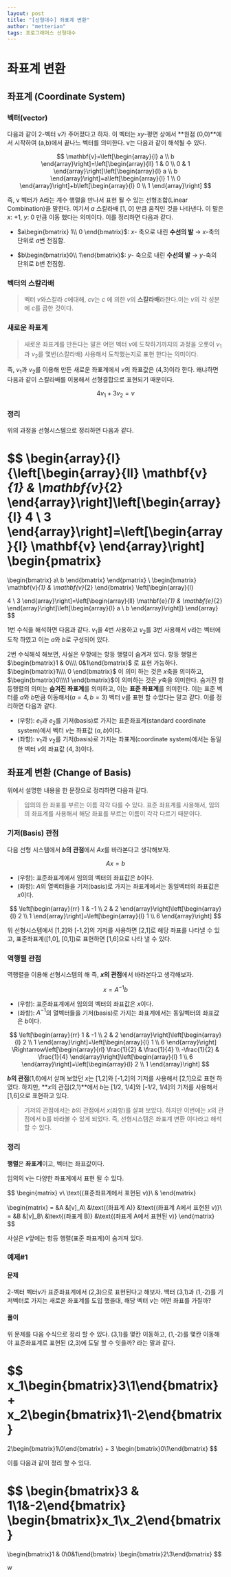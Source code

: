 ```yaml
---
layout: post
title: "[선형대수] 좌표계 변환"
author: "metterian"
tags: 프로그래머스 선형대수
---
```

# 좌표계 변환

## 좌표계 (Coordinate System)

### 벡터(vector)

다음과 같이 2-벡터 v가 주어졌다고 하자. 이 벡터는 $xy$-평면 상에서 **원점 (0,0)**에서 시작하여 (a,b)에서 끝나느 벡터를 의미한다. v는 다음과 같이 해석될 수 있다.


$$
\mathbf{v}=\left[\begin{array}{l}
a \\
b
\end{array}\right]=\left[\begin{array}{ll}
1 & 0 \\
0 & 1
\end{array}\right]\left[\begin{array}{l}
a \\
b
\end{array}\right]=a\left[\begin{array}{l}
1 \\
0
\end{array}\right]+b\left[\begin{array}{l}
0 \\
1
\end{array}\right]
$$


즉, v 벡터가 A라는 계수 행렬을 만나서 표현 될 수 있는 선형조합(Linear Combination)을 말한다. 여기서 $a$ 스칼라배 [1, 0] 만큼 움직인 것을 나타낸다. 이 말은 $x$: +1, $y$: 0 만큼 이동 했다는 의미이다. 이를 정리하면 다음과 같다.

- $a\begin{bmatrix} 1\\ 0 \end{bmatrix}$: $x$- 축으로 내린 **수선의 발** $\rightarrow$ $x$-축의 단위로 $a$번 전짐함.

- $b\begin{bmatrix}0\\ 1\end{bmatrix}$: $y$- 축으로 내린 **수선의 발** $\rightarrow$ $y$-축의 단위로 $b$번 전짐함.



### 벡터의 스칼라배

> 벡터 $v$와스칼라 $c$에대해, $cv$는 $c$ 에 의한 $v$의 **스칼라배**라한다.이는 $v$의 각 성분에 $c$를 곱한 것이다.

### 새로운 좌표계

> 새로운 좌표계를 만든다는 말은 어떤 벡터 $v$에 도착하기까지의 과정을 오롯이 $v_1$과 $v_2$를 몇번(스칼라배) 사용해서 도착했는지로 표현 한다는 의미이다.

즉, $v_1$과 $v_2$를 이용해 만든 새로운 좌표계에서 $v$의 좌표값은 (4,3)이라 한다. 왜냐하면 다음과 같이 스칼라배를 이용해서 선형결합으로 표현되기 때문이다.


$$
4v_1 + 3v_2 = v
$$




### 정리

위의 과정을 선형시스템으로 정리하면 다음과 같다.


$$
\begin{array}{l}
{\left[\begin{array}{ll}
\mathbf{v}_{1} & \mathbf{v}_{2}
\end{array}\right]\left[\begin{array}{l}
4 \\
3
\end{array}\right]=\left[\begin{array}{l}
\mathbf{v}
\end{array}\right]
\begin{pmatrix}
=
\begin{bmatrix}
a\\
b
\end{bmatrix}
\end{pmatrix}
\\
\begin{bmatrix}
\mathbf{v}_{1} & \mathbf{v}_{2}
\end{bmatrix}
\left[\begin{array}{l}

4 \\
3
\end{array}\right]=\left[\begin{array}{ll}
\mathbf{e}_{1} & \mathbf{e}_{2}
\end{array}\right]\left[\begin{array}{l}
a \\
b
\end{array}\right]}
\end{array}
$$



1번 수식을 해석하면 다음과 같다. $v_1$을 4번 사용하고 $v_2$를 3번 사용해서 $v$라는 벡터에 도착 하였고 이는 $a$와 $b$로 구성되어 있다.

2번 수식해석 해보면, 사실은 우항에는 항등 행렬이 숨겨져 있다. 항등 행렬은 $\begin{bmatrix}1 & 0\\\\ 0&1\end{bmatrix}$ 로 표현 가능하다. $\begin{bmatrix}1\\\\   0 \end{bmatrix}$ 이 의미 하는 것은 $x$축을 의미하고, $\begin{bmatrix}0\\\\1 \end{bmatrix}$이 의미하는 것은 $y$축을 의미한다. 숨겨진 항등행렬의 의미는 **숨겨진 좌표계**를 의미하고, 이는 **표준 좌표계**를 의미한다. 이는 표준 벡터를 $a$와 $b$만큼 이동해서$(a=4, b=3)$  벡터 $v$를 표현 할 수있다는 말고 같다. 이를 정리하면 다음과 같다.

- (우항): $e_1$과 $e_2$를 기저(basis)로 가지는 표준좌표계(standard coordinate system)에서 벡터 $v$는 좌표값 $(a,b$)이다.
- (좌항): $v_1$과 $v_2$를 기저(basis)로 가지는 좌표계(coordinate system)에서는 동일한 벡터 $v$의 좌표값 $(4,3)$이다.



## 좌표계 변환 (Change of Basis)

위에서 설명한 내용을 한 문장으로 정리하면 다음과 같다.

> 임의의 한 좌표를 부르는 이름 각각 다를 수 있다. 표준 좌표계를 사용해서, 임의의 좌표계를 사용해서 해당 좌표를 부르는 이름이 각각 다르기 때문이다.

### 기저(Basis) 관점

다음 선형 시스템에서 **$b$의 관점**에서 $Ax$를 바라본다고 생각해보자.


$$
Ax = b
$$



- (우항): 표준좌표계에서 임의의 벡터의 좌표값은 $b$이다.
- (좌항): $A$의 열벡터들을 기저(basis)로 가지는 좌표계에서는 동일벡터의 좌표값은 $x$이다.



$$
\left[\begin{array}{rr}
1 & -1 \\
2 & 2
\end{array}\right]\left[\begin{array}{l}
2 \\
1
\end{array}\right]=\left[\begin{array}{l}
1 \\
6
\end{array}\right]
$$



위 선형시스템에서 [1,2]와 [-1,2]의 기저를 사용하면 [2,1]로 해당 좌표를 나타낼 수 있고, 표준좌표계([1,0], [0,1])로 표현하면 [1,6]으로 나타 낼 수 있다.



### 역행렬 관점

역행렬을 이용해 선형시스템의 해 즉, **$x$의 관점**에서 바라본다고 생각해보자.


$$
x = A^{-1} b
$$



- (우항): 표준좌표계에서 임의의 벡터의 좌표값은 $x$이다.
- (좌항): $A^{-1}$의 열벡터들을 기저(basis)로 가지는 좌표계에서는 동일벡터의 좌표값은 $b$이다.



$$
\left[\begin{array}{rr}
1 & -1 \\
2 & 2
\end{array}\right]\left[\begin{array}{l}
2 \\
1
\end{array}\right]=\left[\begin{array}{l}
1 \\
6
\end{array}\right] \Rightarrow\left[\begin{array}{rl}
\frac{1}{2} & \frac{1}{4} \\
-\frac{1}{2} & \frac{1}{4}
\end{array}\right]\left[\begin{array}{l}
1 \\
6
\end{array}\right]=\left[\begin{array}{l}
2 \\
1
\end{array}\right]
$$



**$b$의 관점**(1,6)에서 살펴 보았던 $x$는 [1,2]와 [-1,2]의 기저를 사용해서 [2,1]으로 표현 하였다. 하지만, **$x$의 관점(2,1)**에서 $b$는 [1/2, 1/4]와 [-1/2, 1/4]의 기저를 사용해서 [1,6]으로 표현하고 있다.

>  기저의 관점에서는 $b$의 관점에서 $x$(좌항)를 살펴 보았다. 하지만 이번에는 $x$의 관점에서 b를 바라볼 수 있게 되었다. 즉, 선형시스템은 좌표계 변환 이다라고 해석 할 수 있다.



### 정리

**행렬**은 **좌표계**이고, 벡터는 좌표값이다.

임의의 v는 다양한 좌표계에서 표현 될 수 있다.


$$
\begin{matrix}
v\\
\text{(표준좌표계에서 표현된 v)}\\
&
\end{matrix}

\begin{matrix}
= &A  &[v]_A\\
&\text{(좌표계 A)} &\text{(좌표계 A에서 표현된 v)}\\
= &B &[v]_B\\
&\text{(좌표계 B)} &\text{(좌표계 A에서 표현된 v)}
\end{matrix}
$$


사실은 $v$앞에는 항등 행렬(표준 좌표계)이 숨겨져 있다.



### 예제#1

#### 문제

2-벡터 벡터v가 표준좌표계에서 (2,3)으로 표현된다고 해보자. 백터 (3,1)과 (1,-2)를 기저벡터로 가지는 새로운 좌표계를 도입 했을대, 해당 벡터 v는 어떤 좌표를 가질까?

#### 풀이

위 문제를 다음 수식으로 정리 할 수 있다. (3,1)를 몇칸 이동하고, (1,-2)를 몇칸 이동해야 표준좌표계로 표현된 (2,3)에 도달 할 수 잇을까? 라는 말과 같다.


$$
x_1\begin{bmatrix}3\\1\end{bmatrix} + x_2\begin{bmatrix}1\\-2\end{bmatrix}
=
2\begin{bmatrix}1\\0\end{bmatrix} + 3 \begin{bmatrix}0\\1\end{bmatrix}
$$


이를 다음과 같이 정리 할 수 있다.


$$
\begin{bmatrix}3 & 1\\1&-2\end{bmatrix}
\begin{bmatrix}x_1\\x_2\end{bmatrix}
=
\begin{bmatrix}1 & 0\\0&1\end{bmatrix}
\begin{bmatrix}2\\3\end{bmatrix}
$$






















w
